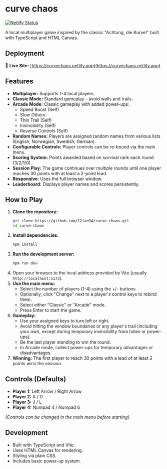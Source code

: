 # curve chaos

[![Netlify Status](https://api.netlify.com/api/v1/badges/0dd106cb-b1f2-4d87-b9ce-78225e56dbeb/deploy-status)](https://app.netlify.com/sites/curvechaos/deploys)

A local multiplayer game inspired by the classic "Achtung, die Kurve!" built with TypeScript and HTML Canvas.

## Deployment

🚀 **Live Site:** [https://curvechaos.netlify.app](https://curvechaos.netlify.app)

## Features

*   **Multiplayer:** Supports 1-4 local players.
*   **Classic Mode:** Standard gameplay - avoid walls and trails.
*   **Arcade Mode:** Classic gameplay with added power-ups:
    *   Speed Boost (Self)
    *   Slow Others
    *   Thin Trail (Self)
    *   Invincibility (Self)
    *   Reverse Controls (Self)
*   **Random Names:** Players are assigned random names from various lists (English, Norwegian, Swedish, German).
*   **Configurable Controls:** Player controls can be re-bound via the main menu.
*   **Scoring System:** Points awarded based on survival rank each round (3/2/1/0).
*   **Session Play:** The game continues over multiple rounds until one player reaches 30 points with at least a 2-point lead.
*   **Responsive:** Uses the full browser window.
*   **Leaderboard:** Displays player names and scores persistently.

## How to Play

1.  **Clone the repository:**
    ```bash
    git clone https://github.com/12ian34/curve-chaos.git
    cd curve-chaos
    ```
2.  **Install dependencies:**
    ```bash
    npm install
    ```
3.  **Run the development server:**
    ```bash
    npm run dev
    ```
4.  Open your browser to the local address provided by Vite (usually `http://localhost:5173`).
5.  **Use the main menu:**
    *   Select the number of players (1-4) using the +/- buttons.
    *   Optionally, click "Change" next to a player's control keys to rebind them.
    *   Select either "Classic" or "Arcade" mode.
    *   Press Enter to start the game.
6.  **Gameplay:**
    *   Use your assigned keys to turn left or right.
    *   Avoid hitting the window boundaries or any player's trail (including your own, except during temporary invincibility from holes or power-ups).
    *   Be the last player standing to win the round.
    *   In Arcade mode, collect power-ups for temporary advantages or disadvantages.
7.  **Winning:** The first player to reach 30 points with a lead of at least 2 points wins the session.

## Controls (Defaults)

*   **Player 1:** Left Arrow / Right Arrow
*   **Player 2:** A / D
*   **Player 3:** J / L
*   **Player 4:** Numpad 4 / Numpad 6

*(Controls can be changed in the main menu before starting)*

## Development

*   Built with TypeScript and Vite.
*   Uses HTML Canvas for rendering.
*   Styling via plain CSS.
*   Includes basic power-up system. 
